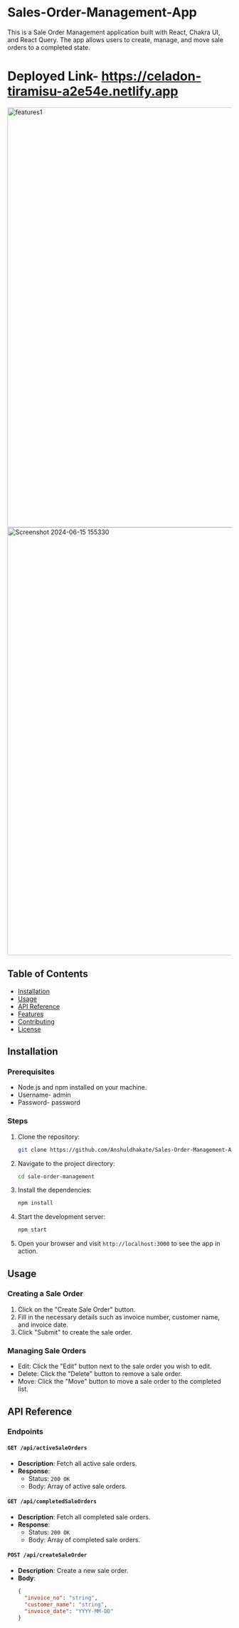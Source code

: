 # Sales-Order-Management-App

This is a Sale Order Management application built with React, Chakra UI, and React Query. The app allows users to create, manage, and move sale orders to a completed state.

# Deployed Link- https://celadon-tiramisu-a2e54e.netlify.app
<img width="941" alt="features1" src="https://github.com/Anshuldhakate/Sales-Order-Management-App/assets/123949154/3f5e1a16-c617-4243-be4e-b6429a3fd44b">

<br/>

<img width="959" alt="Screenshot 2024-06-15 155330" src="https://github.com/Anshuldhakate/Sales-Order-Management-App/assets/123949154/bf8f1eaf-f50b-4654-bb9e-ac0ba8616205">


## Table of Contents

- [Installation](#installation)
- [Usage](#usage)
- [API Reference](#api-reference)
- [Features](#features)
- [Contributing](#contributing)
- [License](#license)

## Installation

### Prerequisites

- Node.js and npm installed on your machine.
- Username- admin
- Password- password

### Steps

1. Clone the repository:

    ```bash
    git clone https://github.com/Anshuldhakate/Sales-Order-Management-App.git
    ```

2. Navigate to the project directory:

    ```bash
    cd sale-order-management
    ```

3. Install the dependencies:

    ```bash
    npm install
    ```

4. Start the development server:

    ```bash
    npm start
    ```

5. Open your browser and visit `http://localhost:3000` to see the app in action.

## Usage

### Creating a Sale Order

1. Click on the "Create Sale Order" button.
2. Fill in the necessary details such as invoice number, customer name, and invoice date.
3. Click "Submit" to create the sale order.

### Managing Sale Orders

- Edit: Click the "Edit" button next to the sale order you wish to edit.
- Delete: Click the "Delete" button to remove a sale order.
- Move: Click the "Move" button to move a sale order to the completed list.

## API Reference

### Endpoints

#### `GET /api/activeSaleOrders`

- **Description**: Fetch all active sale orders.
- **Response**: 
  - Status: `200 OK`
  - Body: Array of active sale orders.

#### `GET /api/completedSaleOrders`

- **Description**: Fetch all completed sale orders.
- **Response**: 
  - Status: `200 OK`
  - Body: Array of completed sale orders.

#### `POST /api/createSaleOrder`

- **Description**: Create a new sale order.
- **Body**:
  ```json
  {
    "invoice_no": "string",
    "customer_name": "string",
    "invoice_date": "YYYY-MM-DD"
  }

